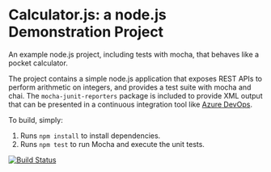 Calculator.js: a node.js Demonstration Project
==============================================
An example node.js project, including tests with mocha, that behaves like
a pocket calculator.

The project contains a simple node.js application that exposes REST APIs
to perform arithmetic on integers, and provides a test suite with mocha
and chai.  The `mocha-junit-reporters` package is included to provide XML
output that can be presented in a continuous integration tool like
[Azure DevOps](https://azure.com/devops).

To build, simply:

1. Runs `npm install` to install dependencies.
2. Runs `npm test` to run Mocha and execute the unit tests.

[![Build Status](https://dev.azure.com/zarinabdrasid/Integrating%20External%20Source%20Control%20with%20Azure%20Pipelines/_apis/build/status/igenroot.calculator?branchName=master)](https://dev.azure.com/zarinabdrasid/Integrating%20External%20Source%20Control%20with%20Azure%20Pipelines/_build/latest?definitionId=5&branchName=master)
